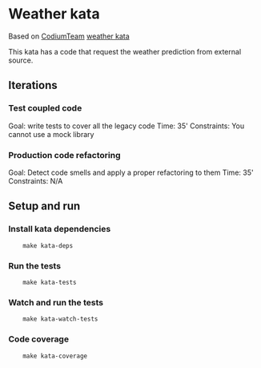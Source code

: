 # Weather kata

Based on [CodiumTeam](https://github.com/CodiumTeam) [weather kata](https://github.com/CodiumTeam/weather-kata)

This kata has a code that request the weather prediction from external source.

## Iterations

### Test coupled code

Goal: write tests to cover all the legacy code
Time: 35'
Constraints: You cannot use a mock library

### Production code refactoring

Goal: Detect code smells and apply a proper refactoring to them
Time: 35'
Constraints: N/A

## Setup and run

### Install kata dependencies
```
    make kata-deps
```

### Run the tests
```
    make kata-tests
```

### Watch and run the tests
```
    make kata-watch-tests
```

### Code coverage
```
    make kata-coverage
```

